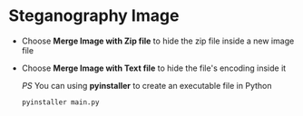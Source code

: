 # Steganography Image

* Choose **Merge Image with Zip file** to hide the zip file inside a new image file
* Choose **Merge Image with Text file** to hide the file's encoding inside it

  *PS* You can using **pyinstaller** to create an executable file in Python
  ```bat
  pyinstaller main.py
  ```
